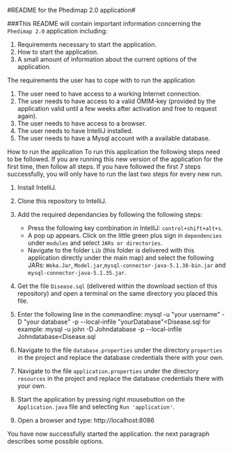 #README for the Phedimap 2.0 application#

###This README will contain important information concerning the ```Phedimap 2.0``` application including:
1. Requirements necessary to start the application.
2. How to start the application.
3. A small amount of information about the current options of the application. 

The requirements the user has to cope with to run the application
1. The user need to have access to a working Internet connection. 
2. The user needs to have access to a valid OMIM-key (provided by the application valid until a few weeks after activation and free to request again). 
3. The user needs to have access to a browser. 
4. The user needs to have IntelliJ installed.
5. The user needs to have a Mysql account with a available database.

How to run the application
To run this application the following steps need to be followed. If you are running this new version of the application for the first time, then follow all steps.
If you have followed the first 7 steps successfully, you will only have to run the last two steps for every new run.
1. Install IntelliJ.
2. Clone this repository to IntelliJ.
3. Add the required dependancies by following the following steps:
   * Press the following key combination in IntelliJ: ```control+shift+alt+s```.
   * A pop up appears. Click on the little green plus sign in ```dependencies``` under ```modules``` and select ```JARs or directories```.
   * Navigate to the folder ```Lib``` (this folder is delivered with this application directly under the main map) and select the following JARs: ```Weka.Jar```, ```Model.jar```,```mysql-connector-java-5.1.38-bin.jar``` and ```mysql-connector-java-5.1.35.jar```.
4. Get the file ```Disease.sql``` (delivered within the download section of this repository) and open a terminal on the same directory you placed this file.
5. Enter the following line in the commandline: mysql -u "your username" -D "your database" -p --local-infile "yourDatabase"<Disease.sql 
   for example: mysql -u john -D Johndatabase -p --local-infile Johndatabase<Disease.sql

6. Navigate to the file ```database.properties``` under the directory ```properties``` in the project and replace the database credentials there with your own.
7. Navigate to the file ```application.properties``` under the directory ```resources``` in the project and replace the database credentials there with your own.
8. Start the application by pressing right mousebutton on the ```Application.java``` file and selecting ```Run 'application'```.
9. Open a browser and type: http://localhost:8086

You have now successfully started the application. the next paragraph describes some possible options.  
 